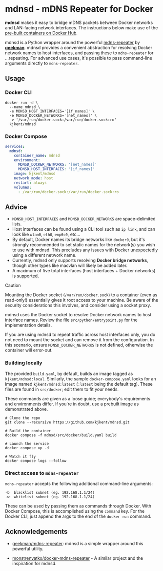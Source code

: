 # mdnsd - mDNS Repeater for Docker

**mdnsd** makes it easy to bridge mDNS packets between Docker networks and
LAN-facing network interfaces. The instructions below make use of the [pre-built containers on Docker Hub](https://hub.docker.com/r/kjkent/mdnsd).

mdnsd is a Python wrapper around the powerful [mdns-repeater](https://github.com/geekman/mdns-repeater) by [**geekman**](https://github.com/geekman). mdnsd provides a convenient abstraction for resolving Docker network names to host interfaces, and passing these to `mdns-repeater` for ...repeating. For advanced use cases, it's possible to pass command-line arguments directly to `mdns-repeater`.

## Usage

### Docker CLI

```Shell
docker run -d \
  --name mdnsd \
  -e MDNSD_HOST_INTERFACES='[if_names]' \
  -e MDNSD_DOCKER_NETWORKS='[net_names]' \
  -v '/var/run/docker.sock:/var/run/docker.sock:ro'
  kjkent/mdnsd
```

### Docker Compose

```yaml
services:
  mdnsd:
    container_name: mdnsd
    environment:
      MDNSD_DOCKER_NETWORKS: '[net_names]'
      MDNSD_HOST_INTERFACES: '[if_names]'
    image: kjkent/mdnsd
    network_mode: host
    restart: always
    volumes:
      - /var/run/docker.sock:/var/run/docker.sock:ro
```

## Advice

- `MDNSD_HOST_INTERFACES` and `MDNSD_DOCKER_NETWORKS` are space-delimited lists.
- Host interfaces can be found using a CLI tool such as `ip link`, and can look like `wlan0`, `eth0`, `enp6s0`, etc...
- By default, Docker names its bridge networks like `docker0`, but it's strongly recommended to set static names for the network(s) you wish to use with mdnsd. This precludes any issues with Docker unexpectedly using a different network name.
- Currently, mdnsd only supports resolving **Docker bridge networks**, though other types like macvlan will likely be added later.
- A maximum of five total interfaces (host interfaces + Docker networks) is supported.

> [!CAUTION]
> Mounting the Docker socket (`/var/run/docker.sock`) to a container (even as read-only!) essentially gives it root access to your machine. Be aware of the security considerations this involves, and consider using a socket proxy.
>
> mdnsd uses the Docker socket to resolve Docker network names to host interface names. Review the file `src/python/entrypoint.py` for the implementation details.
>
> If you are using mdnsd to repeat traffic across host interfaces only, you do not need to mount the socket and can remove it from the configuration. In this scenario, ensure `MDNSD_DOCKER_NETWORKS` is not defined, otherwise the container will error-out.

### Building locally

The provided `build.yaml`, by default, builds an image tagged as `kjkent/mdnsd:local`. Similarly, the sample `docker-compose.yaml` looks for an image named `kjkent/mdnsd:latest` (`:latest` being the default tag). These files are found in `src/docker`; edit them to fit your needs.

These commands are given as a loose guide; everybody's requirements and environments differ. If you're in doubt, use a prebuilt image as demonstrated above.

```Shell
# Clone the repo
git clone --recursive https://github.com/kjkent/mdnsd.git

# Build the container
docker compose -f mdnsd/src/docker/build.yaml build

# Launch the service
docker compose up -d

# Watch it fly
docker compose logs --follow
```

### Direct access to `mdns-repeater`

`mdns-repeater` accepts the following additional command-line arguments:

```text
-b  blacklist subnet (eg. 192.168.1.1/24)
-w  whitelist subnet (eg. 192.168.1.1/24)
```

These can be used by passing them as commands through Docker. With Docker Compose, this is accomplished using the `command` key. For the Docker CLI, just append the args to the end of the `docker run` command.

## Acknowledgements

- [geekman/mdns-repeater](https://github.com/geekman/mdns-repeater): mdnsd is a simple wrapper around this powerful utility.

- [monstrenyatko/docker-mdns-repeater](https://github.com/monstrenyatko/docker-mdns-repeater) - A similar project and the inspiration for mdnsd.
